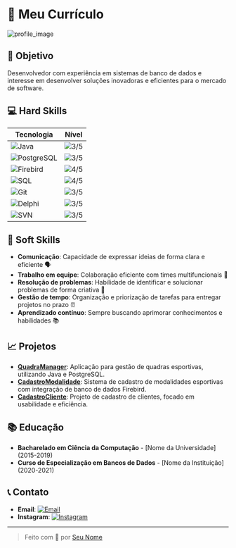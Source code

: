# 💼 **Meu Currículo**

![profile_image](https://via.placeholder.com/150)

## 🎯 **Objetivo**
Desenvolvedor com experiência em sistemas de banco de dados e interesse em desenvolver soluções inovadoras e eficientes para o mercado de software.

## 💻 **Hard Skills**

| Tecnologia        | Nível         |
|-------------------|---------------|
| ![Java](https://img.shields.io/badge/Java-ED8B00?style=for-the-badge&logo=java&logoColor=white) |![3/5](https://img.shields.io/badge/Intermediate-3-yellow)|
| ![PostgreSQL](https://img.shields.io/badge/PostgreSQL-316192?style=for-the-badge&logo=postgresql&logoColor=white) | ![3/5](https://img.shields.io/badge/Intermediate-3-yellow) |
| ![Firebird](https://img.shields.io/badge/Firebird-FF0000?style=for-the-badge&logo=firebird&logoColor=white) | ![4/5](https://img.shields.io/badge/Advanced-4-yellowgreen)  |
| ![SQL](https://img.shields.io/badge/SQL-000000?style=for-the-badge&logo=sql&logoColor=white) | ![4/5](https://img.shields.io/badge/Advanced-4-yellowgreen)  |
| ![Git](https://img.shields.io/badge/Git-F05032?style=for-the-badge&logo=git&logoColor=white) | ![3/5](https://img.shields.io/badge/Intermediate-3-yellow)|
| ![Delphi](https://img.shields.io/badge/Delphi-EE1F35?style=for-the-badge&logo=delphi&logoColor=white) | ![3/5](https://img.shields.io/badge/Intermediate-3-yellow) |
| ![SVN](https://img.shields.io/badge/SVN-809CC9?style=for-the-badge&logo=subversion&logoColor=white) | ![3/5](https://img.shields.io/badge/Intermediate-3-yellow) |

## 🌟 **Soft Skills**
- **Comunicação**: Capacidade de expressar ideias de forma clara e eficiente 🗣️
- **Trabalho em equipe**: Colaboração eficiente com times multifuncionais 🤝
- **Resolução de problemas**: Habilidade de identificar e solucionar problemas de forma criativa 🧠
- **Gestão de tempo**: Organização e priorização de tarefas para entregar projetos no prazo ⏰
- **Aprendizado contínuo**: Sempre buscando aprimorar conhecimentos e habilidades 📚

## 📈 **Projetos**
- **[QuadraManager](#)**: Aplicação para gestão de quadras esportivas, utilizando Java e PostgreSQL.
- **[CadastroModalidade](#)**: Sistema de cadastro de modalidades esportivas com integração de banco de dados Firebird.
- **[CadastroCliente](#)**: Projeto de cadastro de clientes, focado em usabilidade e eficiência.

## 📚 **Educação**
- **Bacharelado em Ciência da Computação** - [Nome da Universidade] (2015-2019)
- **Curso de Especialização em Bancos de Dados** - [Nome da Instituição] (2020-2021)

## 📞 **Contato**
- **Email**: [![Email](https://img.shields.io/badge/Email-D14836?style=for-the-badge&logo=gmail&logoColor=white)](mailto:josezanandrea1981@outlook.com)
- **Instagram**: [![Instagram](https://img.shields.io/badge/Instagram-E4405F?style=for-the-badge&logo=instagram&logoColor=white)](https://www.instagram.com/jzanandrea/)

---

> Feito com 💙 por [Seu Nome](https://github.com/seuusername)
